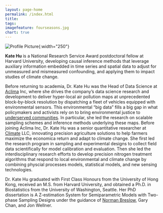 ```yaml
---
layout: page-home
permalink: /index.html
title: 
tags: 
imagefeature: fourseasons.jpg
chart: true
---
```


![Profile Picture](profile.png){:width="250"}

 **Kate Hu** is a National Research Service Award postdoctoral fellow at Harvard University, developing causal inference methods that leverage auxiliary information embedded in time series and spatial data to adjust for unmeasured and mismeasured confounding, and applying them to impact studies of climate change.
 
Before returning to academia, Dr. Kate Hu was the Head of Data Science at [Aclima](https://air.health/)  Inc, where she drives the company’s data science research and development to deliver hyper-local air pollution maps at unprecedented block-by-block resolution by dispatching a fleet of vehicles equipped with environmental sensors. This environmental “big data” fills a big gap in what policymakers and activists rely on to bring environmental justice to [underserved communities](https://woeip.org/). In particular, she led the research on scalable sampling schemes and inference methods underlying these maps. Before joining Aclima Inc, Dr. Kate Hu was a senior quantitative researcher at [Climate](https://climate.com/features/variable-rate-seeding/) LLC, innovating precision agriculture solutions to help farmers maximize the economica return and adapt to climate change.  She first led the research program in sampling and experimental designs to collect field data scientifically for model calibration and evaluation. Then she led the interdisciplinary research efforts to develop precision nitrogen treatment algorithms that respond to local environmental and climate change by combining physcial processes models, statistical models, and new sensing technologies. 

Dr. Kate Hu graduated with First Class Honours from the University of Hong Kong, received an M.S. from Harvard University, and obtained a Ph.D. in Biostatistics from the University of Washington, Seattle. Her PhD dissertation is A Z-estimation System for Semiparametric Models with Two-phase Sampling Designs under the guidance of [Norman Breslow](https://www.seattletimes.com/seattle-news/obituaries/dr-norman-breslow-74-dies-uw-biostatistician-led-to-advances-in-medical-research/), Gary Chan, and Jon Wellner.  
